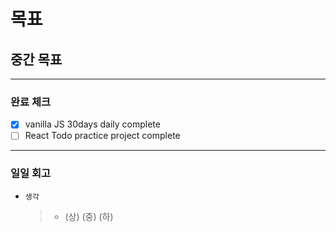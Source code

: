 # 목표

## 중간 목표

---

### 완료 체크
  - [x] vanilla JS 30days daily complete
  - [ ] React Todo practice project complete
---

### 일일 회고

- `생각`
  > - (상) (중) (하)
